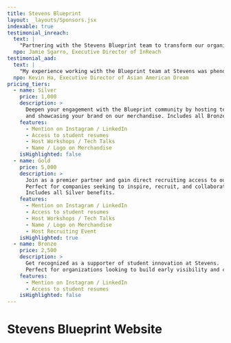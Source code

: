 ```yaml
---
title: Stevens Blueprint
layout: _layouts/Sponsors.jsx
indexable: true
testimonial_inreach:
  text: |
    "Partnering with the Stevens Blueprint team to transform our organization's homesite from WordPress to Next.js was a great experience. Their expertise and dedication resulted in a modern, user-friendly website with a streamlined backend CMS. This upgrade will empower our staff and volunteers to easily manage updates, ensuring our homesite stays relevant and impactful for years to come."
  npo: Jamie Sgarro, Executive Director of InReach
testimonial_aad:
  text: |
    "My experience working with the Blueprint team at Stevens was phenomenal. The task at hand was to develop a matching algorithm that would streamline the matching process for our signature, Kin Mentorship Program. Blueprint was able to develop a tailored algorithm that effectively matched our 200 mentees and 200 mentors based on ranking, industry, and mentorship style preferences. Our previous matching process was completely manual, taking days to complete. Blueprint revolutionized our matching process to create exceptional mentor-mentee matches, nearly instantaneously."
  npo: Kevin Ha, Executive Director of Asian American Dream
pricing_tiers:
  - name: Silver
    price: 1,000
    description: >
      Deepen your engagement with the Blueprint community by hosting technical events 
      and showcasing your brand on our merchandise. Includes all Bronze benefits.
    features:
      - Mention on Instagram / LinkedIn
      - Access to student resumes
      - Host Workshops / Tech Talks
      - Name / Logo on Merchandise
    isHighlighted: false
  - name: Gold
    price: 5,000
    description: >
      Join as a premier partner and gain direct recruiting access to our student network.
      Perfect for companies seeking to inspire, recruit, and collaborate with future tech leaders.
      Includes all Silver benefits.
    features:
      - Mention on Instagram / LinkedIn
      - Access to student resumes
      - Host Workshops / Tech Talks
      - Name / Logo on Merchandise
      - Host Recruiting Event
    isHighlighted: true
  - name: Bronze
    price: 2,500
    description: >
      Get recognized as a supporter of student innovation at Stevens. 
      Perfect for organizations looking to build early visibility and connect with top tech talent.
    features:
      - Mention on Instagram / LinkedIn
      - Access to student resumes
    isHighlighted: false
---
```


# Stevens Blueprint Website
